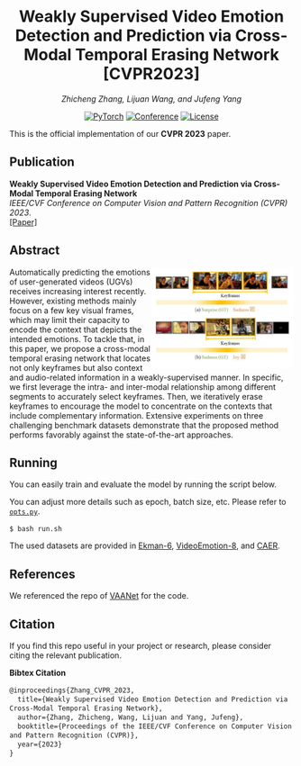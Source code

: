 <div align="center">

# Weakly Supervised Video Emotion Detection and Prediction via Cross-Modal Temporal Erasing Network [CVPR2023]


<i>Zhicheng Zhang, Lijuan Wang, and Jufeng Yang</i>

<a href=" "><img alt="PyTorch" src="https://img.shields.io/badge/PyTorch-ee4c2c?logo=pytorch&logoColor=white"></a>
[![Conference](https://img.shields.io/badge/CVPR-2023-green)](https://cvpr2023.thecvf.com/)
[![License](https://img.shields.io/badge/license-Apache%202-blue)](./LICENSE)

</div>

This is the official implementation of our **CVPR 2023** paper.

## Publication

**Weakly Supervised Video Emotion Detection and Prediction via Cross-Modal Temporal Erasing Network**<br>
<i>IEEE/CVF Conference on Computer Vision and Pattern Recognition (CVPR) 2023</i>.
</br>
[[Paper]]() </br>



## Abstract

<img src="./assests/motivation_video3-1.png" width="50%" align="right">
Automatically predicting the emotions of user-generated videos (UGVs) receives increasing interest recently. However, existing methods mainly focus on a few key visual frames, which may limit their capacity to encode the context that depicts the intended emotions. To tackle that, in this paper, we propose a cross-modal temporal erasing network that locates not only keyframes but also context and audio-related information in a weakly-supervised manner. In specific, we first leverage the intra- and inter-modal relationship among different segments to accurately select keyframes. Then, we iteratively erase keyframes to encourage the model to concentrate on the contexts that include complementary information. Extensive experiments on three challenging benchmark datasets demonstrate that the proposed method performs favorably against the state-of-the-art approaches.


## Running

You can easily train and evaluate the model by running the script below.

You can adjust more details such as epoch, batch size, etc. Please refer to [`opts.py`](./opts.py).

~~~~
$ bash run.sh
~~~~

The used datasets are provided in [Ekman-6](https://github.com/kittenish/Frame-Transformer-Network), [VideoEmotion-8](https://drive.google.com/drive/folders/0B5peJ1MHnIWGd3pFbzMyTG5BSGs?resourcekey=0-hZ1jo5t1hIauRpYhYIvWYA), and [CAER](https://caer-dataset.github.io/).



## References

We referenced the repo of [VAANet](https://github.com/maysonma/VAANet) for the code.

## Citation
If you find this repo useful in your project or research, please consider citing the relevant publication.

**Bibtex Citation**
````
@inproceedings{Zhang_CVPR_2023,
  title={Weakly Supervised Video Emotion Detection and Prediction via Cross-Modal Temporal Erasing Network},
  author={Zhang, Zhicheng, Wang, Lijuan and Yang, Jufeng},
  booktitle={Proceedings of the IEEE/CVF Conference on Computer Vision and Pattern Recognition (CVPR)},
  year={2023}
}
````
